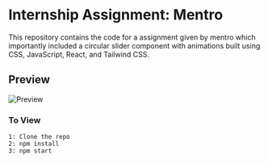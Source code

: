 # Internship Assignment: Mentro

This repository contains the code for a  assignment given by mentro which importantly included a circular slider component with animations built using CSS, JavaScript, React, and Tailwind CSS. 

## Preview

![ Preview](https://github.com/HarshJa1n/mentharshro/blob/master/metroprev.gif)

### To View
```
1: Clone the repo
2: npm install
3: npm start
```

